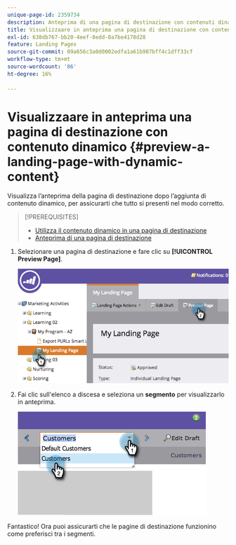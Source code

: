 ```yaml
---
unique-page-id: 2359734
description: Anteprima di una pagina di destinazione con contenuti dinamici - Documenti Marketo - Documentazione del prodotto
title: Visualizzaare in anteprima una pagina di destinazione con contenuto dinamico
exl-id: 638db767-bb20-4eef-8edd-8a7be4178d28
feature: Landing Pages
source-git-commit: 09a656c3a0d0002edfa1a61b987bff4c1dff33cf
workflow-type: tm+mt
source-wordcount: '86'
ht-degree: 16%

---
```


# Visualizzaare in anteprima una pagina di destinazione con contenuto dinamico {#preview-a-landing-page-with-dynamic-content}

Visualizza l’anteprima della pagina di destinazione dopo l’aggiunta di contenuto dinamico, per assicurarti che tutto si presenti nel modo corretto.

>[!PREREQUISITES]
>
>* [Utilizza il contenuto dinamico in una pagina di destinazione](/help/marketo/product-docs/demand-generation/landing-pages/personalizing-landing-pages/use-dynamic-content-in-a-landing-page.md)
>* [Anteprima di una pagina di destinazione](/help/marketo/product-docs/demand-generation/landing-pages/landing-page-actions/preview-a-landing-page.md)

1. Selezionare una pagina di destinazione e fare clic su **[!UICONTROL Preview Page]**.

   ![](assets/image2014-9-17-16-3a9-3a55.png)

1. Fai clic sull&#39;elenco a discesa e seleziona un **segmento** per visualizzarlo in anteprima.

   ![](assets/image2014-9-25-15-3a34-3a40.png)

Fantastico! Ora puoi assicurarti che le pagine di destinazione funzionino come preferisci tra i segmenti.
